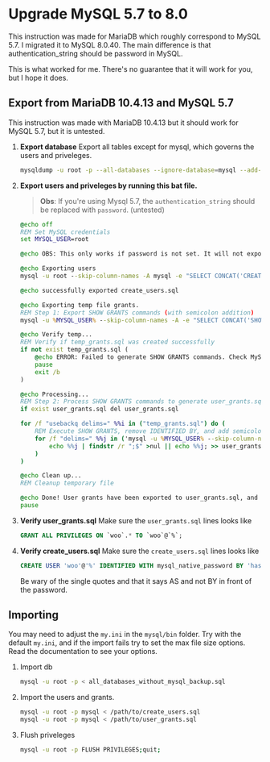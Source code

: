 # Upgrade MySQL 5.7 to 8.0

This instruction was made for MariaDB which roughly correspond to MySQL 5.7. I migrated it to MySQL 8.0.40.
The main difference is that authentication_string should be password in MySQL.

This is what worked for me. There's no guarantee that it will work for you, but I hope it does.

## Export from MariaDB 10.4.13 and MySQL 5.7

This instruction was made with MariaDB 10.4.13 but it should work for MySQL 5.7, but it is untested.

1.  **Export database**
    Export all tables except for mysql, which governs the users and priveleges.

    ```sh
    mysqldump -u root -p --all-databases --ignore-database=mysql --add-drop-table --routines --triggers --single-transaction > all_databases_without_mysql_backup.sql
    ```

1.  **Export users and priveleges by running this bat file.**

    > **Obs**: If you're using Mysql 5.7, the `authentication_string` should be replaced with `password`. (untested)

    ```bat
    @echo off
    REM Set MySQL credentials
    set MYSQL_USER=root

    @echo OBS: This only works if password is not set. It will not export root user or its privileges.

    @echo Exporting users
    mysql -u root --skip-column-names -A mysql -e "SELECT CONCAT('CREATE USER \'', user, '\'@\'', host, '\' IDENTIFIED WITH ', plugin, ' BY \'', authentication_string, '\';') FROM mysql.user WHERE user NOT IN ('mysql.session','mysql.sys','debian-sys-maint','root');" > create_users.sql

    @echo successfully exported create_users.sql

    @echo Exporting temp file grants.
    REM Step 1: Export SHOW GRANTS commands (with semicolon addition)
    mysql -u %MYSQL_USER% --skip-column-names -A -e "SELECT CONCAT('SHOW GRANTS FOR ''',user,'''@''',host,''';',';') FROM mysql.user WHERE user<>'' AND user<>'root'" > temp_grants.sql

    @echo Verify temp...
    REM Verify if temp_grants.sql was created successfully
    if not exist temp_grants.sql (
        @echo ERROR: Failed to generate SHOW GRANTS commands. Check MySQL credentials or permissions.
        pause
        exit /b
    )

    @echo Processing...
    REM Step 2: Process SHOW GRANTS commands to generate user_grants.sql
    if exist user_grants.sql del user_grants.sql

    for /f "usebackq delims=" %%i in ("temp_grants.sql") do (
        REM Execute SHOW GRANTS, remove IDENTIFIED BY, and add semicolon if needed
        for /f "delims=" %%j in ('mysql -u %MYSQL_USER% --skip-column-names -A -e "%%i" ^| findstr /v "IDENTIFIED BY"') do (
            echo %%j | findstr /r ";$" >nul || echo %%j; >> user_grants.sql
        )
    )

    @echo Clean up...
    REM Cleanup temporary file

    @echo Done! User grants have been exported to user_grants.sql, and create_users.sql has been created.
    pause

    ```

1.  **Verify user_grants.sql**
    Make sure the `user_grants.sql` lines looks like

    ```sql
    GRANT ALL PRIVILEGES ON `woo`.* TO `woo`@`%`;
    ```

1.  **Verify create_users.sql**
    Make sure the `create_users.sql` lines looks like

    ```sql
    CREATE USER 'woo'@'%' IDENTIFIED WITH mysql_native_password BY 'hashed_password';
    ```

    Be wary of the single quotes and that it says AS and not BY in front of the password.

## Importing

You may need to adjust the `my.ini` in the `mysql/bin` folder. Try with the default `my.ini`, and if the import fails try to set the max file size options. Read the documentation to see your options.

1. Import db

   ```sh
   mysql -u root -p < all_databases_without_mysql_backup.sql
   ```

2. Import the users and grants.

   ```sh
   mysql -u root -p mysql < /path/to/create_users.sql
   mysql -u root -p mysql < /path/to/user_grants.sql
   ```

3. Flush priveleges

   ```sh
   mysql -u root -p FLUSH PRIVILEGES;quit;
   ```
